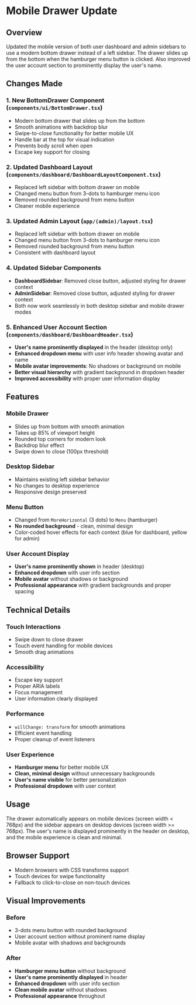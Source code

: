 # Mobile Drawer Update

## Overview
Updated the mobile version of both user dashboard and admin sidebars to use a modern bottom drawer instead of a left sidebar. The drawer slides up from the bottom when the hamburger menu button is clicked. Also improved the user account section to prominently display the user's name.

## Changes Made

### 1. New BottomDrawer Component (`components/ui/BottomDrawer.tsx`)
- Modern bottom drawer that slides up from the bottom
- Smooth animations with backdrop blur
- Swipe-to-close functionality for better mobile UX
- Handle bar at the top for visual indication
- Prevents body scroll when open
- Escape key support for closing

### 2. Updated Dashboard Layout (`components/dashboard/DashboardLayoutComponent.tsx`)
- Replaced left sidebar with bottom drawer on mobile
- Changed menu button from 3-dots to hamburger menu icon
- Removed rounded background from menu button
- Cleaner mobile experience

### 3. Updated Admin Layout (`app/(admin)/layout.tsx`)
- Replaced left sidebar with bottom drawer on mobile
- Changed menu button from 3-dots to hamburger menu icon
- Removed rounded background from menu button
- Consistent with dashboard layout

### 4. Updated Sidebar Components
- **DashboardSidebar**: Removed close button, adjusted styling for drawer context
- **AdminSidebar**: Removed close button, adjusted styling for drawer context
- Both now work seamlessly in both desktop sidebar and mobile drawer modes

### 5. Enhanced User Account Section (`components/dashboard/DashboardHeader.tsx`)
- **User's name prominently displayed** in the header (desktop only)
- **Enhanced dropdown menu** with user info header showing avatar and name
- **Mobile avatar improvements**: No shadows or background on mobile
- **Better visual hierarchy** with gradient background in dropdown header
- **Improved accessibility** with proper user information display

## Features

### Mobile Drawer
- Slides up from bottom with smooth animation
- Takes up 85% of viewport height
- Rounded top corners for modern look
- Backdrop blur effect
- Swipe down to close (100px threshold)

### Desktop Sidebar
- Maintains existing left sidebar behavior
- No changes to desktop experience
- Responsive design preserved

### Menu Button
- Changed from `MoreHorizontal` (3 dots) to `Menu` (hamburger)
- **No rounded background** - clean, minimal design
- Color-coded hover effects for each context (blue for dashboard, yellow for admin)

### User Account Display
- **User's name prominently shown** in header (desktop)
- **Enhanced dropdown** with user info section
- **Mobile avatar** without shadows or background
- **Professional appearance** with gradient backgrounds and proper spacing

## Technical Details

### Touch Interactions
- Swipe down to close drawer
- Touch event handling for mobile devices
- Smooth drag animations

### Accessibility
- Escape key support
- Proper ARIA labels
- Focus management
- User information clearly displayed

### Performance
- `willChange: transform` for smooth animations
- Efficient event handling
- Proper cleanup of event listeners

### User Experience
- **Hamburger menu** for better mobile UX
- **Clean, minimal design** without unnecessary backgrounds
- **User's name visible** for better personalization
- **Professional dropdown** with user context

## Usage

The drawer automatically appears on mobile devices (screen width < 768px) and the sidebar appears on desktop devices (screen width >= 768px). The user's name is displayed prominently in the header on desktop, and the mobile experience is clean and minimal.

## Browser Support
- Modern browsers with CSS transforms support
- Touch devices for swipe functionality
- Fallback to click-to-close on non-touch devices

## Visual Improvements

### Before
- 3-dots menu button with rounded background
- User account section without prominent name display
- Mobile avatar with shadows and backgrounds

### After
- **Hamburger menu button** without background
- **User's name prominently displayed** in header
- **Enhanced dropdown** with user info section
- **Clean mobile avatar** without shadows
- **Professional appearance** throughout
